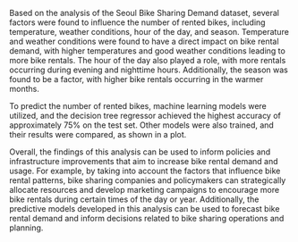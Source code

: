 Based on the analysis of the Seoul Bike Sharing Demand dataset, several factors were found to influence the number of rented bikes, including temperature, weather conditions, hour of the day, and season. Temperature and weather conditions were found to have a direct impact on bike rental demand, with higher temperatures and good weather conditions leading to more bike rentals. The hour of the day also played a role, with more rentals occurring during evening and nighttime hours. Additionally, the season was found to be a factor, with higher bike rentals occurring in the warmer months.

To predict the number of rented bikes, machine learning models were utilized, and the decision tree regressor achieved the highest accuracy of approximately 75% on the test set. Other models were also trained, and their results were compared, as shown in a plot.

Overall, the findings of this analysis can be used to inform policies and infrastructure improvements that aim to increase bike rental demand and usage. For example, by taking into account the factors that influence bike rental patterns, bike sharing companies and policymakers can strategically allocate resources and develop marketing campaigns to encourage more bike rentals during certain times of the day or year. Additionally, the predictive models developed in this analysis can be used to forecast bike rental demand and inform decisions related to bike sharing operations and planning.
